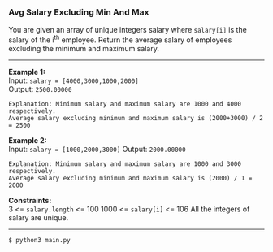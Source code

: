 ### Avg Salary Excluding Min And Max

You are given an array of unique integers salary where `salary[i]` is the salary of the i<sup>th</sup> employee. Return the average salary of employees excluding the minimum and maximum salary.

---
**Example 1:**  
Input: `salary = [4000,3000,1000,2000]`  
Output: `2500.00000`  
```
Explanation: Minimum salary and maximum salary are 1000 and 4000 respectively.
Average salary excluding minimum and maximum salary is (2000+3000) / 2 = 2500
```

**Example 2:**  
Input: `salary = [1000,2000,3000]`
Output: `2000.00000`
```
Explanation: Minimum salary and maximum salary are 1000 and 3000 respectively.
Average salary excluding minimum and maximum salary is (2000) / 1 = 2000
```

**Constraints:**  
3 <= `salary.length` <= 100
1000 <= `salary[i]` <= 106
All the integers of salary are unique.

---
`$ python3 main.py`